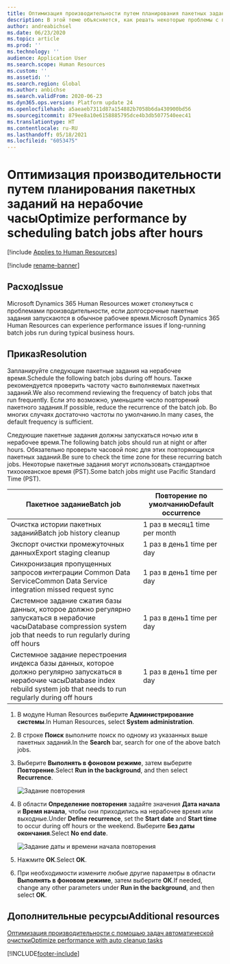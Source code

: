 ```yaml
---
title: Оптимизация производительности путем планирования пакетных заданий на нерабочие часы
description: В этой теме объясняется, как решать некоторые проблемы с производительностью в Microsoft Dynamics 365 Human Resources путем планирования пакетных заданий на нерабочие часы.
author: andreabichsel
ms.date: 06/23/2020
ms.topic: article
ms.prod: ''
ms.technology: ''
audience: Application User
ms.search.scope: Human Resources
ms.custom: ''
ms.assetid: ''
ms.search.region: Global
ms.author: anbichse
ms.search.validFrom: 2020-06-23
ms.dyn365.ops.version: Platform update 24
ms.openlocfilehash: a5aeaeb7311d87a154882b7058b6da430900bd56
ms.sourcegitcommit: 879ee8a10e6158885795dce4b3db5077540eec41
ms.translationtype: HT
ms.contentlocale: ru-RU
ms.lasthandoff: 05/18/2021
ms.locfileid: "6053475"
---
```

# <a name="optimize-performance-by-scheduling-batch-jobs-after-hours"></a><span data-ttu-id="2c85c-103">Оптимизация производительности путем планирования пакетных заданий на нерабочие часы</span><span class="sxs-lookup"><span data-stu-id="2c85c-103">Optimize performance by scheduling batch jobs after hours</span></span>

[!include [Applies to Human Resources](../includes/applies-to-hr.md)]

[!include [rename-banner](~/includes/cc-data-platform-banner.md)]

## <a name="issue"></a><span data-ttu-id="2c85c-104">Расход</span><span class="sxs-lookup"><span data-stu-id="2c85c-104">Issue</span></span>

<span data-ttu-id="2c85c-105">Microsoft Dynamics 365 Human Resources может столкнуться с проблемами производительности, если долгосрочные пакетные задания запускаются в обычное рабочее время.</span><span class="sxs-lookup"><span data-stu-id="2c85c-105">Microsoft Dynamics 365 Human Resources can experience performance issues if long-running batch jobs run during typical business hours.</span></span>

## <a name="resolution"></a><span data-ttu-id="2c85c-106">Приказ</span><span class="sxs-lookup"><span data-stu-id="2c85c-106">Resolution</span></span>

<span data-ttu-id="2c85c-107">Запланируйте следующие пакетные задания на нерабочее время.</span><span class="sxs-lookup"><span data-stu-id="2c85c-107">Schedule the following batch jobs during off hours.</span></span> <span data-ttu-id="2c85c-108">Также рекомендуется проверить частоту часто выполняемых пакетных заданий.</span><span class="sxs-lookup"><span data-stu-id="2c85c-108">We also recommend reviewing the frequency of batch jobs that run frequently.</span></span> <span data-ttu-id="2c85c-109">Если это возможно, уменьшите число повторений пакетного задания.</span><span class="sxs-lookup"><span data-stu-id="2c85c-109">If possible, reduce the recurrence of the batch job.</span></span> <span data-ttu-id="2c85c-110">Во многих случаях достаточно частоты по умолчанию.</span><span class="sxs-lookup"><span data-stu-id="2c85c-110">In many cases, the default frequency is sufficient.</span></span>

<span data-ttu-id="2c85c-111">Следующие пакетные задания должны запускаться ночью или в нерабочее время.</span><span class="sxs-lookup"><span data-stu-id="2c85c-111">The following batch jobs should run at night or after hours.</span></span> <span data-ttu-id="2c85c-112">Обязательно проверьте часовой пояс для этих повторяющихся пакетных заданий.</span><span class="sxs-lookup"><span data-stu-id="2c85c-112">Be sure to check the time zone for these recurring batch jobs.</span></span> <span data-ttu-id="2c85c-113">Некоторые пакетные задания могут использовать стандартное тихоокеанское время (PST).</span><span class="sxs-lookup"><span data-stu-id="2c85c-113">Some batch jobs might use Pacific Standard Time (PST).</span></span>

| <span data-ttu-id="2c85c-114">Пакетное задание</span><span class="sxs-lookup"><span data-stu-id="2c85c-114">Batch job</span></span> | <span data-ttu-id="2c85c-115">Повторение по умолчанию</span><span class="sxs-lookup"><span data-stu-id="2c85c-115">Default occurrence</span></span> |
| --- | --- |
| <span data-ttu-id="2c85c-116">Очистка истории пакетных заданий</span><span class="sxs-lookup"><span data-stu-id="2c85c-116">Batch job history cleanup</span></span> | <span data-ttu-id="2c85c-117">1 раз в месяц</span><span class="sxs-lookup"><span data-stu-id="2c85c-117">1 time per month</span></span> |
| <span data-ttu-id="2c85c-118">Экспорт очистки промежуточных данных</span><span class="sxs-lookup"><span data-stu-id="2c85c-118">Export staging cleanup</span></span> | <span data-ttu-id="2c85c-119">1 раз в день</span><span class="sxs-lookup"><span data-stu-id="2c85c-119">1 time per day</span></span> |
| <span data-ttu-id="2c85c-120">Синхронизация пропущенных запросов интеграции Common Data Service</span><span class="sxs-lookup"><span data-stu-id="2c85c-120">Common Data Service integration missed request sync</span></span> | <span data-ttu-id="2c85c-121">1 раз в день</span><span class="sxs-lookup"><span data-stu-id="2c85c-121">1 time per day</span></span> |
| <span data-ttu-id="2c85c-122">Системное задание сжатия базы данных, которое должно регулярно запускаться в нерабочие часы</span><span class="sxs-lookup"><span data-stu-id="2c85c-122">Database compression system job that needs to run regularly during off hours</span></span> | <span data-ttu-id="2c85c-123">1 раз в день</span><span class="sxs-lookup"><span data-stu-id="2c85c-123">1 time per day</span></span> |
| <span data-ttu-id="2c85c-124">Системное задание перестроения индекса базы данных, которое должно регулярно запускаться в нерабочие часы</span><span class="sxs-lookup"><span data-stu-id="2c85c-124">Database index rebuild system job that needs to run regularly during off hours</span></span> | <span data-ttu-id="2c85c-125">1 раз в день</span><span class="sxs-lookup"><span data-stu-id="2c85c-125">1 time per day</span></span> |

1. <span data-ttu-id="2c85c-126">В модуле Human Resources выберите **Администрирование системы**.</span><span class="sxs-lookup"><span data-stu-id="2c85c-126">In Human Resources, select **System administration**.</span></span>

2. <span data-ttu-id="2c85c-127">В строке **Поиск** выполните поиск по одному из указанных выше пакетных заданий.</span><span class="sxs-lookup"><span data-stu-id="2c85c-127">In the **Search** bar, search for one of the above batch jobs.</span></span>

3. <span data-ttu-id="2c85c-128">Выберите **Выполнять в фоновом режиме**, затем выберите **Повторение**.</span><span class="sxs-lookup"><span data-stu-id="2c85c-128">Select **Run in the background**, and then select **Recurrence**.</span></span>

   ![Задание повторения](media/talent-batch-history-cleanup-recurrence.png)

4. <span data-ttu-id="2c85c-130">В области **Определение повторения** задайте значения **Дата начала** и **Время начала**, чтобы они приходились на нерабочее время или выходные.</span><span class="sxs-lookup"><span data-stu-id="2c85c-130">Under **Define recurrence**, set the **Start date** and **Start time** to occur during off hours or the weekend.</span></span> <span data-ttu-id="2c85c-131">Выберите **Без даты окончания**.</span><span class="sxs-lookup"><span data-stu-id="2c85c-131">Select **No end date**.</span></span> 

   ![Задание даты и времени начала повторения](media/talent-batch-history-cleanup-define-recurrence.png)

5. <span data-ttu-id="2c85c-133">Нажмите **ОК**.</span><span class="sxs-lookup"><span data-stu-id="2c85c-133">Select **OK**.</span></span>

6. <span data-ttu-id="2c85c-134">При необходимости измените любые другие параметры в области **Выполнять в фоновом режиме**, затем выберите **ОК**.</span><span class="sxs-lookup"><span data-stu-id="2c85c-134">If needed, change any other parameters under **Run in the background**, and then select **OK**.</span></span>

## <a name="additional-resources"></a><span data-ttu-id="2c85c-135">Дополнительные ресурсы</span><span class="sxs-lookup"><span data-stu-id="2c85c-135">Additional resources</span></span>

[<span data-ttu-id="2c85c-136">Оптимизация производительности с помощью задач автоматической очистки</span><span class="sxs-lookup"><span data-stu-id="2c85c-136">Optimize performance with auto cleanup tasks</span></span>](hr-admin-troubleshooting-batch-history.md)


[!INCLUDE[footer-include](../includes/footer-banner.md)]